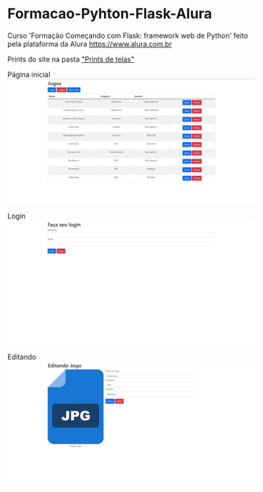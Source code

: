 # Formacao-Pyhton-Flask-Alura
 Curso 'Formação Começando com Flask: framework web de Python' feito pela plataforma da Alura <https://www.alura.com.br>

Prints do site na pasta ["Prints de telas"](https://github.com/paulo-emilio/Projetos/tree/main/Site%20Jogoteca%20-%20Flask/Prints%20de%20telas)

Página inicial
![Home](Prints%20de%20telas/Home.jpeg)

Login
![Login](Prints%20de%20telas/Login.jpeg)

Editando
![Edit](Prints%20de%20telas/Edit.jpeg)
